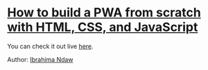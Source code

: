 # [How to build a PWA from scratch with HTML, CSS, and JavaScript](https://www.ibrahima-ndaw.com/blog/how-to-build-pwa-with-javascript/)

You can check it out live [here](https://devcoffee-pwa.netlify.com/).

Author: [Ibrahima Ndaw](https://www.freecodecamp.org/news/author/ibrahima92/)
